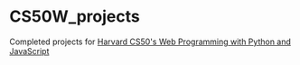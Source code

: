 # CS50W_projects
Completed projects for [Harvard CS50's Web Programming with Python and JavaScript](https://courses.edx.org/courses/course-v1:HarvardX+CS50W+Web/course/)
